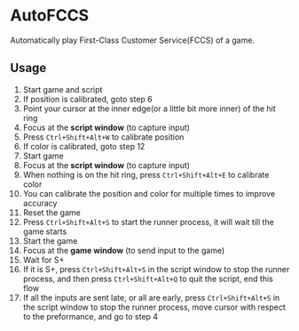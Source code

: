 # AutoFCCS

Automatically play First-Class Customer Service(FCCS) of a game.

## Usage

1. Start game and script
2. If position is calibrated, goto step 6
3. Point your cursor at the inner edge(or a little bit more inner) of the hit ring
4. Focus at the **script window** (to capture input)
5. Press `Ctrl+Shift+Alt+W` to calibrate position
6. If color is calibrated, goto step 12
7. Start game
8. Focus at the **script window** (to capture input)
9. When nothing is on the hit ring, press `Ctrl+Shift+Alt+E` to calibrate color
10. You can calibrate the position and color for multiple times to improve accuracy
11. Reset the game
12. Press `Ctrl+Shift+Alt+S` to start the runner process, it will wait till the game starts
13. Start the game
14. Focus at the **game window** (to send input to the game)
15. Wait for S+
16. If it is S+, press `Ctrl+Shift+Alt+S` in the script window to stop the runner process, and then press `Ctrl+Shift+Alt+Q` to quit the script, end this flow
17. If all the inputs are sent late, or all are early, press `Ctrl+Shift+Alt+S` in the script window to stop the runner process, move cursor with respect to the preformance, and go to step 4